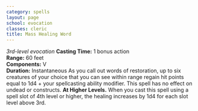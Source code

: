 ```yaml
---
category: spells
layout: page
school: evocation
classes: cleric
title: Mass Healing Word 
---
```

_3rd-level evocation_ 
**Casting Time:** 1 bonus action    
**Range:** 60 feet    
**Components:** V    
**Duration:** Instantaneous 
As you call out words of restoration, up to six creatures of your choice that you can see within range regain hit points equal to 1d4 + your spellcasting ability modifier. This spell has no effect on undead or constructs. 
**At Higher Levels.** When you cast this spell using a spell slot of 4th level or higher, the healing increases by 1d4 for each slot level above 3rd. 